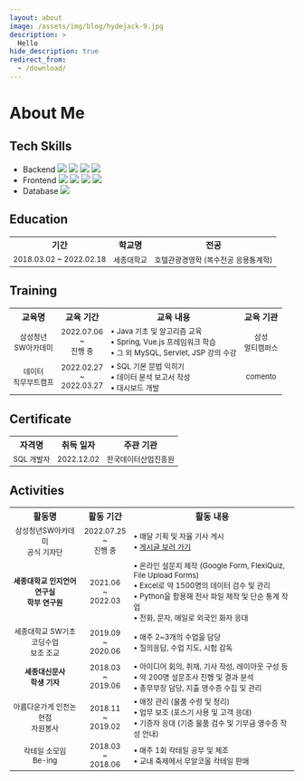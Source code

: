 ```yaml
---
layout: about
image: /assets/img/blog/hydejack-9.jpg
description: >
  Hello
hide_description: true
redirect_from:
  - /download/
---
```


<head>
  <style>
    table {
      width: 100%;
    }
    table tbody {
      width: 100%;
      margin-left: 2%;
      text-align: center;
    }
    tr {
      font-size: 13px;
    }
    th {
      font-size: 15px;
    }
    tr .contents {
      text-align: left;
    }
  </style>
</head>

# About Me

<!--author-->

## Tech Skills
- Backend <img src="https://img.shields.io/badge/Python-3766AB?style=flat&logo=Python&logoColor=white"> <img src="https://img.shields.io/badge/Java-007396?style=flat&logo=Java&logoColor=white"> <img src="https://img.shields.io/badge/Spring-6DB33F?style=flat&logo=Spring&logoColor=white"> <img src="https://img.shields.io/badge/SpringBoot-6DB33F?style=flat&logo=SpringBoot&logoColor=white">
- Frontend <img src="https://img.shields.io/badge/html5-E34F26?style=flat&logo=html5&logoColor=white"> <img src="https://img.shields.io/badge/css3-1572B6?style=flat&logo=css3&logoColor=white"> <img src="https://img.shields.io/badge/bootstrap-7952B3?style=flat&logo=bootstrap&logoColor=white"> <img src="https://img.shields.io/badge/vue.js-4FC08D?style=flat&logo=vue.js&logoColor=white">
- Database <img src="https://img.shields.io/badge/mysql-4479A1?style=flat&logo=mysql&logoColor=white">

<h2>Education</h2>
<table>
  <th>기간</th><th>학교명</th><th>전공</th>
  <tr>
    <td>2018.03.02 ~ 2022.02.18</td>
    <td>세종대학교</td>
    <td>호텔관광경영학 (복수전공 응용통계학)</td>
  </tr>
</table>

<h2>Training</h2>
<table>
  <tbody>
    <th>교육명</th><th>교육 기간</th><th>교육 내용</th><th>교육 기관</th>
    <tr>
      <td>삼성청년<br>SW아카데미</td>
      <td>2022.07.06<br>~<br>진행 중</td>
      <td class="contents">
        • Java 기초 및 알고리즘 교육<br>
        • Spring, Vue.js 프레임워크 학습<br>
        • 그 외 MySQL, Servlet, JSP 강의 수강
      </td>
      <td>삼성<br>멀티캠퍼스</td>
    </tr>
    <tr>
      <td>데이터<br>직무부트캠프</td>
      <td>2022.02.27<br>~<br>2022.03.27</td>
      <td class="contents">
        • SQL 기본 문법 익히기<br>
        • 데이터 분석 보고서 작성<br>
        • 대시보드 개발
      </td>
      <td>comento</td>
    </tr>
  </tbody>
</table>

<h2>Certificate</h2>
<table>
  <tbody>
    <th>자격명</th><th>취득 일자</th><th>주관 기관</th>
    <tr>
      <td>SQL 개발자</td>
      <td>2022.12.02</td>
      <td>한국데이터산업진흥원</td>
    </tr>
  </tbody>
</table>

<h2>Activities</h2>
<table>
  <tbody>
    <th>활동명</th><th>활동 기간</th><th>활동 내용</th>
    <tr>
      <td>삼성청년SW아카데미<br>공식 기자단</td>
      <td>2022.07.25<br>~<br>진행 중</td>
      <td class="contents">
        • 매달 기획 및 자율 기사 게시<br>
        • <a href="https://p-lay-ground.tistory.com/category/SSAFYcial" target="_blank">게시글 보러 가기</a>
      </td>
    </tr>
    <tr>
      <td><b>세종대학교 인지언어연구실<br>학부 연구원</b></td>
      <td>2021.06<br>~<br>2022.03</td>
      <td class="contents">
        • 온라인 설문지 제작 (Google Form, FlexiQuiz, File Upload Forms)<br>
        • Excel로 약 1500명의 데이터 검수 및 관리<br>
        • Python을 활용해 전사 파일 제작 및 단순 통계 작업<br>
        • 전화, 문자, 메일로 외국인 화자 응대
      </td>
    </tr>
    <tr>
      <td>세종대학교 SW기초코딩수업<br>보조 조교</td>
      <td>2019.09<br>~<br>2020.06</td>
      <td class="contents">
        • 매주 2~3개의 수업을 담당<br>
        • 질의응답, 수업 지도, 시험 감독
      </td>
    </tr>
    <tr>
      <td><b>세종대신문사<br>학생 기자</b></td>
      <td>2018.03<br>~<br>2019.06</td>
      <td class="contents">
        • 아이디어 회의, 취재, 기사 작성, 레이아웃 구성 등<br>
        • 약 200명 설문조사 진행 및 결과 분석<br>
        • 총무부장 담당, 지출 영수증 수집 및 관리
      </td>
    </tr>
    <tr>
      <td>아름다운가게 인천논현점<br>자원봉사</td>
      <td>2018.11<br>~<br>2019.02</td>
      <td class="contents">
        • 매장 관리 (물품 수령 및 정리)<br>
        • 업무 보조 (포스기 사용 및 고객 응대)<br>
        • 기증자 응대 (기증 물품 검수 및 기부금 영수증 작성 안내)
      </td>
    </tr>
    <tr>
      <td>칵테일 소모임<br>Be-ing</td>
      <td>2018.03<br>~<br>2018.06</td>
      <td class="contents">
        • 매주 1회 칵테일 공부 및 제조<br>
        • 교내 축제에서 무알코올 칵테일 판매
      </td>
    </tr>
  </tbody>
</table>

<!-- <h2>Contact</h2>
- **Email** dreaming990124@gmail.com
- **Instagram** assimpleas_possible
- **GitHub** [Jeeyoun-S](https://github.com/Jeeyoun-S)
- **Tistory** [PLAYGROUND with dream](https://p-lay-ground.tistory.com/) -->
